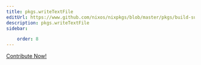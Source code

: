 ```yaml
---
title: pkgs.writeTextFile
editUrl: https://www.github.com/nixos/nixpkgs/blob/master/pkgs/build-support/trivial-builders/default.nix#L135C5
description: pkgs.writeTextFile
sidebar:

    order: 8
---
```


<a href="https://www.github.com/nixos/nixpkgs/blob/master/pkgs/build-support/trivial-builders/default.nix#L135C5">Contribute Now!</a>



